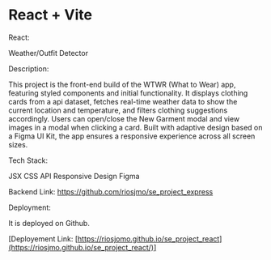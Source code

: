 # React + Vite

React:

Weather/Outfit Detector

Description:

This project is the front-end build of the WTWR (What to Wear) app, featuring styled components and initial functionality. It displays clothing cards from a api dataset, fetches real-time weather data to show the current location and temperature, and filters clothing suggestions accordingly. Users can open/close the New Garment modal and view images in a modal when clicking a card. Built with adaptive design based on a Figma UI Kit, the app ensures a responsive experience across all screen sizes.

Tech Stack:

JSX
CSS
API
Responsive Design
Figma

Backend Link:
https://github.com/riosjmo/se_project_express

Deployment:

It is deployed on Github.

[Deployement Link: [https://riosjomo.github.io/se_project_react](https://riosjmo.github.io/se_project_react/)]
